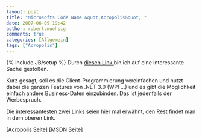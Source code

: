 ```yaml
---
layout: post
title: "Microsofts Code Name &quot;Acropolis&quot; "
date: 2007-06-09 19:42
author: robert.muehsig
comments: true
categories: [Allgemein]
tags: ["Acropolis"]
---
```

{% include JB/setup %}
Durch <a target="_blank" href="http://www.ekampf.com/blog/2007/06/07/AcropolisNews.aspx" title="Blogeintrag">diesen Link </a>bin ich auf eine interessante Sache gestoßen.

Kurz gesagt, soll es die Client-Programmierung vereinfachen und nutzt dabei die ganzen Features von .NET 3.0 (WPF...) und es gibt die Möglichkeit einfach andere Business-Daten einzubinden. Das ist jedenfalls der Werbespruch.

Die interessantesten zwei Links seien hier mal erwähnt, den Rest findet man in dem oberen Link.

[<a href="http://windowsclient.net/Acropolis/" title="Microsofts Acropolis">Acropolis Seite</a>]
[<a target="_blank" href="http://msdn2.microsoft.com/en-us/library/bb499794(vs.90).aspx" title="MSDN Acropolis">MSDN Seite</a>]
